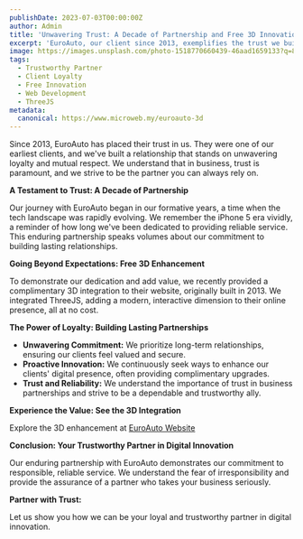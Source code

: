 ```yaml
---
publishDate: 2023-07-03T00:00:00Z
author: Admin
title: 'Unwavering Trust: A Decade of Partnership and Free 3D Innovation for EuroAuto'
excerpt: 'EuroAuto, our client since 2013, exemplifies the trust we build. We recently added a free 3D enhancement to their site, demonstrating our commitment to long-term partnerships and unwavering loyalty.'
image: https://images.unsplash.com/photo-1518770660439-46aad1659133?q=80&w=2070&auto=format&fit=crop&ixlib=rb-4.0.3&ixid=M3wxMjA3fDB8MHxwaGoto-wpAgefHx8fGVufDB8fHx8fA%3D%3D
tags:
  - Trustworthy Partner
  - Client Loyalty
  - Free Innovation
  - Web Development
  - ThreeJS
metadata:
  canonical: https://www.microweb.my/euroauto-3d
---
```


Since 2013, EuroAuto has placed their trust in us. They were one of our earliest clients, and we've built a relationship that stands on unwavering loyalty and mutual respect. We understand that in business, trust is paramount, and we strive to be the partner you can always rely on.

**A Testament to Trust: A Decade of Partnership**

Our journey with EuroAuto began in our formative years, a time when the tech landscape was rapidly evolving. We remember the iPhone 5 era vividly, a reminder of how long we've been dedicated to providing reliable service. This enduring partnership speaks volumes about our commitment to building lasting relationships.

**Going Beyond Expectations: Free 3D Enhancement**

To demonstrate our dedication and add value, we recently provided a complimentary 3D integration to their website, originally built in 2013. We integrated ThreeJS, adding a modern, interactive dimension to their online presence, all at no cost.

**The Power of Loyalty: Building Lasting Partnerships**

* **Unwavering Commitment:** We prioritize long-term relationships, ensuring our clients feel valued and secure.
* **Proactive Innovation:** We continuously seek ways to enhance our clients' digital presence, often providing complimentary upgrades.
* **Trust and Reliability:** We understand the importance of trust in business partnerships and strive to be a dependable and trustworthy ally.

**Experience the Value: See the 3D Integration**

Explore the 3D enhancement at <a href="https://www.euroauto.com.my/" target="_blank">EuroAuto Website</a>

**Conclusion: Your Trustworthy Partner in Digital Innovation**

Our enduring partnership with EuroAuto demonstrates our commitment to responsible, reliable service. We understand the fear of irresponsibility and provide the assurance of a partner who takes your business seriously.

**Partner with Trust:**

Let us show you how we can be your loyal and trustworthy partner in digital innovation.
